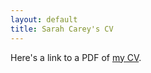 ```yaml
---
layout: default
title: Sarah Carey's CV
---
```

Here's a link to a PDF of [my CV](/Docs/Carey_Sarah_CV_nov2018.pdf).

